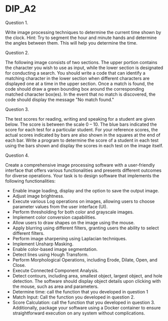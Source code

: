 # DIP_A2

Question 1.

Write image processing techniques to determine the current time shown by the clock.
Hint: Try to segment the hour and minute hands and determine the angles between them. This
will help you determine the time.

Question 2.

The following image consists of two sections. The upper portion contains the character you
wish to use as input, while the lower section is designated for conducting a search. You should
write a code that can identify a matching character in the lower section when different characters
are displayed one at a time in the upper section. Once a match is found, the code should draw a
green bounding box around the corresponding matched character box(es). In the event that no
match is discovered, the code should display the message "No match found."

Question 3.

The test scores for reading, writing and speaking for a student are given below. The score is between
the scale 0 – 10. The blue bars indicated the score for each test for a particular student. For your
reference scores, the actual scores indicated by bars are also shown in the squares at the end of each
bar.
Write a program to determine the score of a student in each test using the bars shown and display the
scores in each test on the image itself.

Question 4.

Create a comprehensive image processing software with a user-friendly interface that offers various
functionalities and presents different outcomes for diverse operations. Your task is to design software
that implements the following functionalities:
- Enable image loading, display and the option to save the output image.
- Adjust image brightness.
- Execute various Log operations on images, allowing users to choose parameter values from the
user interface (UI).
- Perform thresholding for both color and grayscale images.
- Implement color conversion capabilities.
- Allow users to draw shapes on the image using the mouse.
- Apply blurring using different filters, granting users the ability to select different filters.
- Perform image sharpening using Laplacian techniques.
- Implement Unsharp Masking.
- Enable color-based image segmentation.
- Detect lines using Hough Transform.
- Perform Morphological Operations, including Erode, Dilate, Open, and Close.
- Execute Connected Component Analysis.
- Detect contours, including area, smallest object, largest object, and hole detection. The software
should display object details upon clicking with the mouse, such as area and parameters.
- Determine time: call the function that you developed in question 1
- Match Input: Call the function you developed in question 2.
- Score Calculation: call the function that you developed in question 3.
Additionally, package your software using a Docker container to ensure straightforward execution on
any system without complications.
